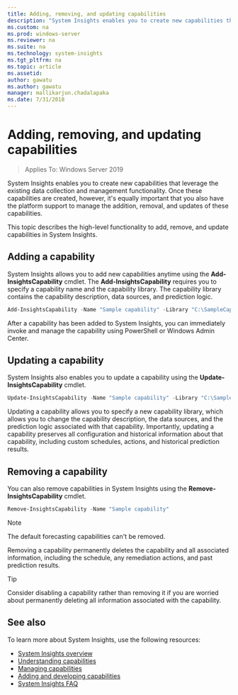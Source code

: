 ```yaml
---
title: Adding, removing, and updating capabilities
description: "System Insights enables you to create new capabilities that leverage the existing data collection and management functionality. It's important that you also have the platform support to manage the addition, removal, and updates of these capabilities. This topic describes the high-level functionality to add, remove, and update capabilities in System Insights."
ms.custom: na
ms.prod: windows-server
ms.reviewer: na
ms.suite: na
ms.technology: system-insights
ms.tgt_pltfrm: na
ms.topic: article
ms.assetid: 
author: gawatu
ms.author: gawatu
manager: mallikarjun.chadalapaka
ms.date: 7/31/2018
---
```


# Adding, removing, and updating capabilities

>Applies To: Windows Server 2019

System Insights enables you to create new capabilities that leverage the existing data collection and management functionality. Once these capabilities are created, however, it's equally important that you also have the platform support to manage the addition, removal, and updates of these capabilities. 

This topic describes the high-level functionality to add, remove, and update capabilities in System Insights. 

## Adding a capability
System Insights allows you to add new capabilities anytime using the **Add-InsightsCapability** cmdlet. The **Add-InsightsCapability** requires you to specify a capability name and the capability library. The capability library contains the capability description, data sources, and prediction logic.

```PowerShell
Add-InsightsCapability -Name "Sample capability" -Library "C:\SampleCapability.dll"
```

After a capability has been added to System Insights, you can immediately invoke and manage the capability using PowerShell or Windows Admin Center. 

## Updating a capability
System Insights also enables you to update a capability using the **Update-InsightsCapability** cmdlet.

```PowerShell
Update-InsightsCapability -Name "Sample capability" -Library "C:\SampleCapabilityv2.dll"
```

Updating a capability allows you to specify a new capability library, which allows you to change the capability description, the data sources, and the prediction logic associated with that capability. Importantly, updating a capability preserves all configuration and historical information about that capability, including custom schedules, actions, and historical prediction results. 

## Removing a capability
You can also remove capabilities in System Insights using the **Remove-InsightsCapability** cmdlet. 

```PowerShell
Remove-InsightsCapability -Name "Sample capability" 
```
>[!NOTE]
>The default forecasting capabilities can't be removed.

Removing a capability permanently deletes the capability and all associated information, including the schedule, any remediation actions, and past prediction results. 

>[!TIP]
>Consider disabling a capability rather than removing it if you are worried about permanently deleting all information associated with the capability. 

## See also
To learn more about System Insights, use the following resources:

- [System Insights overview](overview.md)
- [Understanding capabilities](understanding-capabilities.md)
- [Managing capabilities](managing-capabilities.md)
- [Adding and developing capabilities](adding-and-developing-capabilities.md)
- [System Insights FAQ](faq.md)